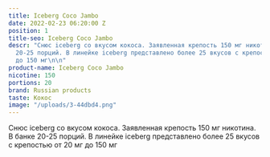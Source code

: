 ```yaml
---
title: Iceberg Coco Jambo
date: 2022-02-23 06:20:00 Z
position: 1
title-seo: Iceberg Coco Jambo
descr: "Снюс iceberg со вкусом кокоса. Заявленная крепость 150 мг никотина. В банке
  20-25 порций. В линейке iceberg представлено более 25 вкусов с крепостью от 20 мг
  до 150 мг\n\n"
product-name: Iceberg Coco Jambo
nicotine: 150
portions: 20
brand: Russian products
taste: Кокос
image: "/uploads/3-44dbd4.png"
---
```


Снюс iceberg со вкусом кокоса. Заявленная крепость 150 мг никотина. В банке 20-25 порций. В линейке iceberg представлено более 25 вкусов с крепостью от 20 мг до 150 мг

